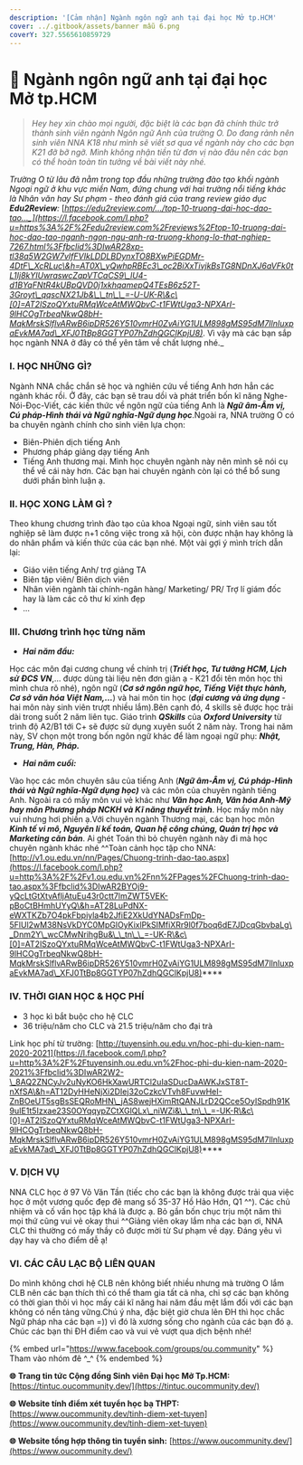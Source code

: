 ```yaml
---
description: '[Cảm nhận] Ngành ngôn ngữ anh tại đại học Mở tp.HCM'
cover: ../.gitbook/assets/banner mẫu 6.png
coverY: 327.5565610859729
---
```


# 📖 Ngành ngôn ngữ anh tại đại học Mở tp.HCM

> _Hey hey xin chào mọi người, đặc biệt là các bạn đã chính thức trở thành sinh viên ngành Ngôn ngữ Anh của trường O. Do đang rảnh nên sinh viên NNA K18 như mình sẽ viết sơ qua về ngành này cho các bạn K21 đỡ bỡ ngỡ. Mình không nhận tiền từ đơn vị nào đâu nên các bạn có thể hoàn toàn tin tưởng về bài viết này nhé._

_Trường O từ lâu đã nằm trong top đầu những trường đào tạo khối ngành Ngoại ngữ ở khu vực miền Nam, đứng chung với hai trường nổi tiếng khác là Nhân văn hay Sư phạm - theo đánh giá của trang review giáo dục **Edu2Review**:_ [_https://edu2review.com/.../top-10-truong-dai-hoc-dao-tao..._](https://l.facebook.com/l.php?u=https%3A%2F%2Fedu2review.com%2Freviews%2Ftop-10-truong-dai-hoc-dao-tao-nganh-ngon-ngu-anh-ra-truong-khong-lo-that-nghiep-7267.html%3Ffbclid%3DIwAR28xp-tl38a5W2GW7vIfFVIkLDDLBDynxTO8BXwPiEGDMr-4DtF\_XcRLuc\&h=AT0X\_yQwhpRBEc3\_oc2BiXxTivjkBsTG8NDnXJ6aVFk0tL1Ij8kYIUwraswcZqpVTCaCS9\_lU4-d1BYqFNtR4kUBpQVD0j1xkhqamepQ4TEsB6z52T-3Groyt\_qqscNX21Jb&\_\_tn\_\_=-U-UK-R\&c\[0]=AT2lSzoQYxtuRMqWceAtMWQbvC-t1FWtUga3-NPXArI-9lHCOgTrbeqNkwQ8bH-MqkMrskSlflvARwB6ipDR526Y510vmrH0ZvAiYG1ULM898gMS95dM7IlnIuxpaEvkMA7ad\_XFJ0TtBp8GGTYP07hZdhQGClKpjU8)_. Vì vậy mà các bạn sắp học ngành NNA ở đây có thể yên tâm về chất lượng nhé._

### **I. HỌC NHỮNG GÌ?**

Ngành NNA chắc chắn sẽ học và nghiên cứu về tiếng Anh hơn hẳn các ngành khác rồi. Ở đây, các bạn sẽ trau dồi và phát triển bốn kĩ năng Nghe-Nói-Đọc-Viết, các kiến thức về ngôn ngữ của tiếng Anh là _**Ngữ âm-Âm vị, Cú pháp-Hình thái và Ngữ nghĩa-Ngữ dụng học**_.Ngoài ra, NNA trường O có ba chuyên ngành chính cho sinh viên lựa chọn:

* Biên-Phiên dịch tiếng Anh
* Phương pháp giảng dạy tiếng Anh
* Tiếng Anh thương mại. Mình học chuyên ngành này nên mình sẽ nói cụ thể về cái này hơn. Các bạn hai chuyên ngành còn lại có thể bổ sung dưới phần bình luận ạ.

### **II. HỌC XONG LÀM GÌ ?**

Theo khung chương trình đào tạo của khoa Ngoại ngữ, sinh viên sau tốt nghiệp sẽ làm được n+1 công việc trong xã hội, còn được nhận hay không là do nhân phẩm và kiến thức của các bạn nhé. Một vài gợi ý mình trích dẫn lại:

* Giáo viên tiếng Anh/ trợ giảng TA
* Biên tập viên/ Biên dịch viên
* Nhân viên ngành tài chính-ngân hàng/ Marketing/ PR/ Trợ lí giám đốc hay là làm các cô thư kí xinh đẹp
* ...

### **III. Chương trình học từng năm**

* _**Hai năm đầu:**_

Học các môn đại cương chung về chính trị (_**Triết học, Tư tưởng HCM, Lịch sử ĐCS VN**_,... được dùng tài liệu nên đơn giản ạ - K21 đổi tên môn học thì mình chưa rõ nhé), ngôn ngữ (_**Cơ sở ngôn ngữ học, Tiếng Việt thực hành, Cơ sở văn hóa Việt Nam,...**_) và hai môn tin học (_**đại cương và ứng dụng**_ - hai môn này sinh viên trượt nhiều lắm).Bên cạnh đó, 4 skills sẽ được học trải dài trong suốt 2 năm liên tục. Giáo trình _**QSkills**_ của _**Oxford University**_ từ trình độ A2/B1 tới C+ sẽ được sử dụng xuyên suốt 2 năm này. Trong hai năm này, SV chọn một trong bốn ngôn ngữ khác để làm ngoại ngữ phụ: _**Nhật, Trung, Hàn, Pháp.**_

* _**Hai năm cuối:**_

Vào học các môn chuyên sâu của tiếng Anh (_**Ngữ âm-Âm vị, Cú pháp-Hình thái và Ngữ nghĩa-Ngữ dụng học)**_ và các môn của chuyên ngành tiếng Anh. Ngoài ra có mấy môn vui vẻ khác như _**Văn học Anh, Văn hóa Anh-Mỹ hay môn Phương pháp NCKH và Kĩ năng thuyết trình**_. Học mấy môn này vui nhưng hơi phiền ạ.Với chuyên ngành Thương mại, các bạn học môn _**Kinh tế vi mô, Nguyên lí kế toán, Quan hệ công chúng, Quản trị học và Marketing căn bản**_. Ai ghét Toán thì bỏ chuyên ngành này đi mà học chuyên ngành khác nhé ^^Toàn cảnh học tập cho NNA: [http://v1.ou.edu.vn/nn/Pages/Chuong-trinh-dao-tao.aspx](https://l.facebook.com/l.php?u=http%3A%2F%2Fv1.ou.edu.vn%2Fnn%2FPages%2FChuong-trinh-dao-tao.aspx%3Ffbclid%3DIwAR2BYOj9-yQcLtGtXtvAfljAtuEu43r0ctt7lmZWT5VEK-pBoCtBHmhUYyQ\&h=AT28LuPdNX-eWXTKZb7O4pkFbpiyla4b2JfiE2XkUdYNADsFmDp-5FlUl2wM38NsVkDYC0MpGlOyKixlPkSIMfiXRr9l0f7boq6dE7JDcqGbvbaLg\_Dnm2Y\_wcCMwNrihgBu&\_\_tn\_\_=-UK-R\&c\[0]=AT2lSzoQYxtuRMqWceAtMWQbvC-t1FWtUga3-NPXArI-9lHCOgTrbeqNkwQ8bH-MqkMrskSlflvARwB6ipDR526Y510vmrH0ZvAiYG1ULM898gMS95dM7IlnIuxpaEvkMA7ad\_XFJ0TtBp8GGTYP07hZdhQGClKpjU8)****

### **IV. THỜI GIAN HỌC & HỌC PHÍ**

* 3 học kì bắt buộc cho hệ CLC
* 36 triệu/năm cho CLC và 21.5 triệu/năm cho đại trà

Link học phí từ trường: [http://tuyensinh.ou.edu.vn/hoc-phi-du-kien-nam-2020-2021](https://l.facebook.com/l.php?u=http%3A%2F%2Ftuyensinh.ou.edu.vn%2Fhoc-phi-du-kien-nam-2020-2021%3Ffbclid%3DIwAR2W2-\_8AQ2ZNCyJv2uNyKO6HkXawURTCl2uIaSDucDaAWKJxST8T-nXfSA\&h=AT12DyHHeNjXi2DIej32oCzkcVTvh8FuvwHeI-ZnBOeUT5sgBsSEQRoMHN\_jAS8wejHXimRtQANJLrD2QCce5OyISpdh91K9uIE1t5Izxae23S0OYqqypZCtXGlQLx\_niWZi&\_\_tn\_\_=-UK-R\&c\[0]=AT2lSzoQYxtuRMqWceAtMWQbvC-t1FWtUga3-NPXArI-9lHCOgTrbeqNkwQ8bH-MqkMrskSlflvARwB6ipDR526Y510vmrH0ZvAiYG1ULM898gMS95dM7IlnIuxpaEvkMA7ad\_XFJ0TtBp8GGTYP07hZdhQGClKpjU8)****

### **V. DỊCH VỤ**

NNA CLC học ở 97 Võ Văn Tần (tiếc cho các bạn là không được trải qua việc học ở một vương quốc đẹp đẽ mang số 35-37 Hồ Hảo Hớn, Q1 ^^). Các chủ nhiệm và cố vấn học tập khá là được ạ. Bỏ gần bốn chục trịu một năm thì mọi thứ cũng vui vẻ okay thui ^^Giảng viên okay lắm nha các bạn ơi, NNA CLC thì thường có mấy thầy cô được mời từ Sư phạm về dạy. Đáng yêu vì dạy hay và cho điểm dễ ạ!

### **VI. CÁC CÂU LẠC BỘ LIÊN QUAN**

Do mình không chơi hệ CLB nên không biết nhiều nhưng mà trường O lắm CLB nên các bạn thích thì có thể tham gia tất cả nha, chỉ sợ các bạn không có thời gian thôi vì học mấy cái kĩ năng hai năm đầu mệt lắm đối với các bạn không có nền tảng vững.Chú ý nha, đặc biệt giờ chưa lên ĐH thì học chắc Ngữ pháp nha các bạn =)) vì đó là xương sống cho ngành của các bạn đó ạ. Chúc các bạn thi ĐH điểm cao và vui vẻ vượt qua dịch bệnh nhé!

{% embed url="https://www.facebook.com/groups/ou.community" %}
Tham vào nhóm đê ^\_^
{% endembed %}

**🌐** **Trang tin tức Cộng đồng Sinh viên Đại học Mở Tp.HCM:** [https://tintuc.oucommunity.dev/](https://tintuc.oucommunity.dev/)

**🌐** **Website tính điểm xét tuyển học bạ THPT:** [https://www.oucommunity.dev/tinh-diem-xet-tuyen](https://www.oucommunity.dev/tinh-diem-xet-tuyen)

**🌐** **Website tổng hợp thông tin tuyển sinh:** [https://www.oucommunity.dev/](https://www.oucommunity.dev/)
